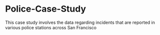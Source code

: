 # Police-Case-Study

This case study involves the data regarding incidents that are reported in various police stations across San Francisco
